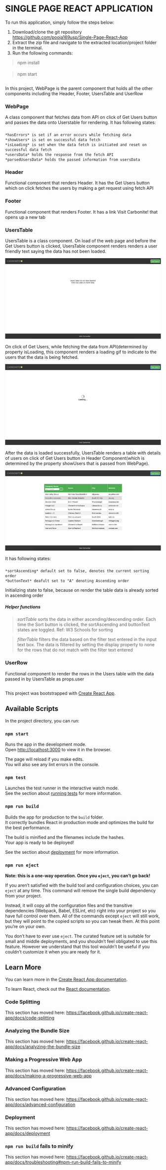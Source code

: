 # SINGLE PAGE REACT APPLICATION

To run this application, simply follow the steps below:
1. Download/clone the git repository https://github.com/pooja169usp/Single-Page-React-App
2. Extract the zip file and navigate to the extracted location/project folder in the terminal.
3. Run the following commands:
> npm install
####
> npm start

##

In this project, WebPage is the parent component that holds all the other components including the Header, Footer, UsersTable and UserRow

### WebPage
A class component that fetches data from API on click of Get Users button and passes the data onto Userstable for rendering.
It has following states:
###
    *hasErrors* is set if an error occurs while fetching data    
    *showUsers* is set on successful data fetch
    *isLoading* is set when the data fetch is initiated and reset on successful data fetch
    *usersData* holds the response from the fetch API
    *parsedUsersData* holds the passed information from usersData 
 
### Header
Functional component that renders Header. It has the Get Users button which on click fetches the users by making a get request using fetch API

### Footer
Functional component that renders Footer. It has a link Visit Carbonite! that opens up a new tab

### UsersTable
UsersTable is a class component. On load of the web page and before the Get Users button is clicked, UsersTable component renders renders a user friendly text saying the data has not been loaded. 

<img src="public/images/OnLoad.png" alt="On Page Load" />

On click of Get Users, while fetching the data from API(determined by property isLoading, this component renders a loading gif to indicate to the users that the data is being fetched. 

<img src="public/images/LoadingUsers.png" alt="Loading Users" />

After the data is loaded successfully, UsersTable renders a table with details of users on click of Get Users button in Header Component(which is determined by the property showUsers that is passed from WebPage).

<img src="public/images/UsersTable.png" alt="User Table Loaded" />

It has following states:
###
    *sortAscending* default set to false, denotes the current sorting order
    *buttonText* deafult set to "A" denoting Ascending order
Initializing state to false, because on render the table data is already sorted in ascending order

##### Helper functions
> *sortTable* sorts the data in either ascending/descending order. Each time the Sort button is clicked, the sortAscending and buttonText states are toggled. Ref: W3 Schools for sorting

> *filterTable* filters the data based on the filter text entered in the input text box. The data is filtered by setting the display property to none for the rows that do not match with the filter text entered

### UserRow
Functional component to render the rows in the Users table with the data passed in by UsersTable as props.user


##

This project was bootstrapped with [Create React App](https://github.com/facebook/create-react-app).

## Available Scripts

In the project directory, you can run:

### `npm start`

Runs the app in the development mode.<br>
Open [http://localhost:3000](http://localhost:3000) to view it in the browser.

The page will reload if you make edits.<br>
You will also see any lint errors in the console.

### `npm test`

Launches the test runner in the interactive watch mode.<br>
See the section about [running tests](https://facebook.github.io/create-react-app/docs/running-tests) for more information.

### `npm run build`

Builds the app for production to the `build` folder.<br>
It correctly bundles React in production mode and optimizes the build for the best performance.

The build is minified and the filenames include the hashes.<br>
Your app is ready to be deployed!

See the section about [deployment](https://facebook.github.io/create-react-app/docs/deployment) for more information.

### `npm run eject`

**Note: this is a one-way operation. Once you `eject`, you can’t go back!**

If you aren’t satisfied with the build tool and configuration choices, you can `eject` at any time. This command will remove the single build dependency from your project.

Instead, it will copy all the configuration files and the transitive dependencies (Webpack, Babel, ESLint, etc) right into your project so you have full control over them. All of the commands except `eject` will still work, but they will point to the copied scripts so you can tweak them. At this point you’re on your own.

You don’t have to ever use `eject`. The curated feature set is suitable for small and middle deployments, and you shouldn’t feel obligated to use this feature. However we understand that this tool wouldn’t be useful if you couldn’t customize it when you are ready for it.

## Learn More

You can learn more in the [Create React App documentation](https://facebook.github.io/create-react-app/docs/getting-started).

To learn React, check out the [React documentation](https://reactjs.org/).

### Code Splitting

This section has moved here: https://facebook.github.io/create-react-app/docs/code-splitting

### Analyzing the Bundle Size

This section has moved here: https://facebook.github.io/create-react-app/docs/analyzing-the-bundle-size

### Making a Progressive Web App

This section has moved here: https://facebook.github.io/create-react-app/docs/making-a-progressive-web-app

### Advanced Configuration

This section has moved here: https://facebook.github.io/create-react-app/docs/advanced-configuration

### Deployment

This section has moved here: https://facebook.github.io/create-react-app/docs/deployment

### `npm run build` fails to minify

This section has moved here: https://facebook.github.io/create-react-app/docs/troubleshooting#npm-run-build-fails-to-minify
